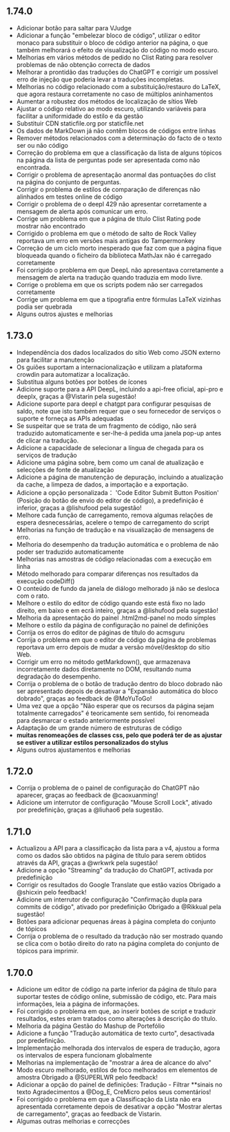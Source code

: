 ## 1.74.0

- Adicionar botão para saltar para VJudge
- Adicionar a função "embelezar bloco de código", utilizar o editor monaco para substituir o bloco de código anterior na página, o que também melhorará o efeito de visualização do código no modo escuro.
- Melhorias em vários métodos de pedido no Clist Rating para resolver problemas de não obtenção correcta de dados
- Melhorar a prontidão das traduções do ChatGPT e corrigir um possível erro de injeção que poderia levar a traduções incompletas.
- Melhorias no código relacionado com a substituição/restauro do LaTeX, que agora restaura corretamente no caso de múltiplos aninhamentos
- Aumentar a robustez dos métodos de localização de sítios Web
- Ajustar o código relativo ao modo escuro, utilizando variáveis para facilitar a uniformidade do estilo e da gestão
- Substituir CDN staticfile.org por staticfile.net
- Os dados de MarkDown já não contêm blocos de códigos entre linhas
- Remover métodos relacionados com a determinação do facto de o texto ser ou não código
- Correção do problema em que a classificação da lista de alguns tópicos na página da lista de perguntas pode ser apresentada como não encontrada.
- Corrigir o problema de apresentação anormal das pontuações do clist na página do conjunto de perguntas.
- Corrigir o problema de estilos de comparação de diferenças não alinhados em testes online de código
- Corrigir o problema de o deepl 429 não apresentar corretamente a mensagem de alerta após comunicar um erro.
- Corrige um problema em que a página de título Clist Rating pode mostrar não encontrado
- Corrigido o problema em que o método de salto de Rock Valley reportava um erro em versões mais antigas do Tampermonkey
- Correção de um ciclo morto inesperado que faz com que a página fique bloqueada quando o ficheiro da biblioteca MathJax não é carregado corretamente
- Foi corrigido o problema em que DeepL não apresentava corretamente a mensagem de alerta na tradução quando traduzia em modo livre.
- Corrige o problema em que os scripts podem não ser carregados corretamente
- Corrige um problema em que a tipografia entre fórmulas LaTeX vizinhas podia ser quebrada
- Alguns outros ajustes e melhorias

## 1.73.0

- Independência dos dados localizados do sítio Web como JSON externo para facilitar a manutenção
- Os guiões suportam a internacionalização e utilizam a plataforma crowdin para automatizar a localização.
- Substitua alguns botões por botões de ícones
- Adicione suporte para a API DeepL, incluindo a api-free oficial, api-pro e deeplx, graças a @Vistarin pela sugestão!
- Adicione suporte para deepl e chatgpt para configurar pesquisas de saldo, note que isto também requer que o seu fornecedor de serviços o suporte e forneça as APIs adequadas
- Se suspeitar que se trata de um fragmento de código, não será traduzido automaticamente e ser-lhe-á pedida uma janela pop-up antes de clicar na tradução.
- Adicione a capacidade de selecionar a língua de chegada para os serviços de tradução
- Adicione uma página sobre, bem como um canal de atualização e selecções de fonte de atualização
- Adicione a página de manutenção de depuração, incluindo a atualização da cache, a limpeza de dados, a importação e a exportação.
- Adicione a opção personalizada： 'Code Editor Submit Button Position' (Posição do botão de envio do editor de código), a predefinição é inferior, graças a @lishufood pela sugestão!
- Melhore cada função de carregamento, remova algumas relações de espera desnecessárias, acelere o tempo de carregamento do script
- Melhorias na função de tradução e na visualização de mensagens de erro.
- Melhoria do desempenho da tradução automática e o problema de não poder ser traduzido automaticamente
- Melhorias nas amostras de código relacionadas com a execução em linha
- Método melhorado para comparar diferenças nos resultados da execução codeDiff()
- O conteúdo de fundo da janela de diálogo melhorado já não se desloca com o rato.
- Melhore o estilo do editor de código quando este está fixo no lado direito, em baixo e em ecrã inteiro, graças a @lishufood pela sugestão!
- Melhoria da apresentação do painel .html2md-panel no modo simples
- Melhore o estilo da página de configuração no painel de definições
- Corrija os erros do editor de páginas de título do acmsguru
- Corrija o problema em que o editor de código da página de problemas reportava um erro depois de mudar a versão móvel/desktop do sítio Web.
- Corrigir um erro no método getMarkdown(), que armazenava incorretamente dados diretamente no DOM, resultando numa degradação do desempenho.
- Corrija o problema de o botão de tradução dentro do bloco dobrado não ser apresentado depois de desativar a "Expansão automática do bloco dobrado", graças ao feedback de @MoYuToGo!
- Uma vez que a opção "Não esperar que os recursos da página sejam totalmente carregados" é teoricamente sem sentido, foi renomeada para desmarcar o estado anteriormente possível
- Adaptação de um grande número de estruturas de código
- **muitas renomeações de classes css, pelo que poderá ter de as ajustar se estiver a utilizar estilos personalizados do stylus**
- Alguns outros ajustamentos e melhorias

## 1.72.0

- Corrija o problema de o painel de configuração do ChatGPT não aparecer, graças ao feedback de @caoxuanming!
- Adicione um interrutor de configuração "Mouse Scroll Lock", ativado por predefinição, graças a @liuhao6 pela sugestão.

## 1.71.0

- Actualizou a API para a classificação da lista para a v4, ajustou a forma como os dados são obtidos na página de título para serem obtidos através da API, graças a @wrkwrk pela sugestão!
- Adicione a opção "Streaming" da tradução do ChatGPT, activada por predefinição
- Corrigir os resultados do Google Translate que estão vazios Obrigado a @shicxin pelo feedback!
- Adicione um interrutor de configuração "Confirmação dupla para commits de código", ativado por predefinição Obrigado a @Rikkual pela sugestão!
- Botões para adicionar pequenas áreas à página completa do conjunto de tópicos
- Corrija o problema de o resultado da tradução não ser mostrado quando se clica com o botão direito do rato na página completa do conjunto de tópicos para imprimir.

## 1.70.0

- Adicione um editor de código na parte inferior da página de título para suportar testes de código online, submissão de código, etc. Para mais informações, leia a página de informações.
- Foi corrigido o problema em que, ao inserir botões de script e traduzir resultados, estes eram tratados como alterações à descrição do título.
- Melhoria da página Gestão do Mashup de Portefólio
- Adicione a função "Tradução automática de texto curto", desactivada por predefinição.
- Implementação melhorada dos intervalos de espera de tradução, agora os intervalos de espera funcionam globalmente
- Melhorias na implementação de "mostrar a área de alcance do alvo"
- Modo escuro melhorado, estilos de foco melhorados em elementos de amostra Obrigado a @SUPERLWR pelo feedback!
- Adicionar a opção do painel de definições: Tradução - Filtrar \*\*sinais no texto Agradecimentos a @Dog_E, CreMicro pelos seus comentários!
- Foi corrigido o problema em que a Classificação da Lista não era apresentada corretamente depois de desativar a opção "Mostrar alertas de carregamento", graças ao feedback de Vistarin.
- Algumas outras melhorias e correcções
